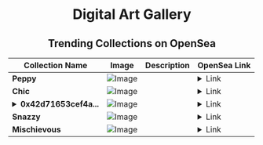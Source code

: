 <div align="center">

# Digital Art Gallery

## Trending Collections on OpenSea

| Collection Name                       | Image                                                                                     | Description                       | OpenSea Link                                                                                          |
|---------------------------------------|-------------------------------------------------------------------------------------------|-----------------------------------|--------------------------------------------------------------------------------------------------------|
| **Peppy** | ![Image](https://i.seadn.io/s/raw/files/6bab3e8f0380f310c878f60322549db9.jpg?w=500&auto=format?w=200&auto=format) |  | <details><summary>Link</summary>[Peppy](https://opensea.io/collection/peppy-2139)</details> |
| **Chic** | ![Image](https://i.seadn.io/s/raw/files/9bfa7508699ed20727ba9f33c7abe37b.jpg?w=500&auto=format?w=200&auto=format) |  | <details><summary>Link</summary>[Chic](https://opensea.io/collection/chic-834)</details> |
| **<details><summary>0x42d71653cef4a...</summary>0x42d71653cef4afdbf2a703af5db0269150efb346</details>** | ![Image](https://i.seadn.io/s/raw/files/ece264d13dd8429ed700e2112f5447eb.jpg?w=500&auto=format?w=200&auto=format) |  | <details><summary>Link</summary>[0x42d71653cef4afdbf2a703af5db0269150efb346](https://opensea.io/collection/0x42d71653cef4afdbf2a703af5db0269150efb346)</details> |
| **Snazzy** | ![Image](https://i.seadn.io/s/raw/files/f60225fe448ca75f4dac08f0053daedb.jpg?w=500&auto=format?w=200&auto=format) |  | <details><summary>Link</summary>[Snazzy](https://opensea.io/collection/snazzy-806)</details> |
| **Mischievous** | ![Image](https://i.seadn.io/s/raw/files/1acd1ccb8b72c2a8b7c43d6cbe026f6c.jpg?w=500&auto=format?w=200&auto=format) |  | <details><summary>Link</summary>[Mischievous](https://opensea.io/collection/mischievous-736)</details> |

</div>